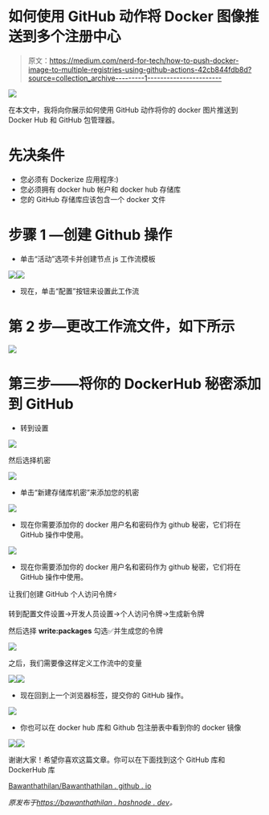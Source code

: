 # 如何使用 GitHub 动作将 Docker 图像推送到多个注册中心

> 原文：<https://medium.com/nerd-for-tech/how-to-push-docker-image-to-multiple-registries-using-github-actions-42cb844fdb8d?source=collection_archive---------1----------------------->

![](img/50dcb9de684438fdc96dedbad27a8048.png)

在本文中，我将向你展示如何使用 GitHub 动作将你的 docker 图片推送到 Docker Hub 和 GitHub 包管理器。

# 先决条件

*   您必须有 Dockerize 应用程序:)
*   您必须拥有 docker hub 帐户和 docker hub 存储库
*   您的 GitHub 存储库应该包含一个 docker 文件

# 步骤 1 —创建 Github 操作

*   单击“活动”选项卡并创建节点 js 工作流模板

![](img/f5200ce150581f5583936f452f046165.png)![](img/89f7cbdcdabd51af015456c4ced90b66.png)

*   现在，单击“配置”按钮来设置此工作流

# 第 2 步—更改工作流文件，如下所示

![](img/db159294fd23d5f9b95eeef45b737eda.png)

# 第三步——将你的 DockerHub 秘密添加到 GitHub

*   转到设置

![](img/4bf933d0775dbaf239a25bbc9f24ce7c.png)

然后选择机密

![](img/1994e0b49a69d10f3b9a488c2cdfdfa4.png)

*   单击“新建存储库机密”来添加您的机密

![](img/beddc0ff5d1bc769a6689f7868aca18a.png)

*   现在你需要添加你的 docker 用户名和密码作为 github 秘密，它们将在 GitHub 操作中使用。

![](img/7a47b4b35aed8357b7f0c7f5e74819fa.png)

*   现在你需要添加你的 docker 用户名和密码作为 github 秘密，它们将在 GitHub 操作中使用。

让我们创建 GitHub 个人访问令牌⚡

转到配置文件设置->开发人员设置->个人访问令牌->生成新令牌

然后选择 **write:packages** 勾选✅并生成您的令牌

![](img/d8c505a8e4e80e45d4c09b09fc13b921.png)

之后，我们需要像这样定义工作流中的变量

![](img/abaff494c3b59b2a4d917cae46dcb8e1.png)![](img/393b7339f4b70ae9480dae0014ba47ee.png)

*   现在回到上一个浏览器标签，提交你的 GitHub 操作。

![](img/cbda5bb2a37cdac3ef174f67f71b4dda.png)

*   你也可以在 docker hub 库和 Github 包注册表中看到你的 docker 镜像

![](img/16d5f66240a52fe866634661fc970a9c.png)![](img/3147b5ae3ca7fe75f4f33f80836f6b08.png)

谢谢大家！希望你喜欢这篇文章。你可以在下面找到这个 GitHub 库和 DockerHub 库

[Bawanthathilan/Bawanthathilan . github . io](https://github.com/Bawanthathilan/bawanthathilan.github.io)

*原发布于*[*https://bawanthathilan . hashnode . dev*](https://bawanthathilan.hashnode.dev/how-to-push-docker-image-to-multiple-registries-using-github-actions)*。*